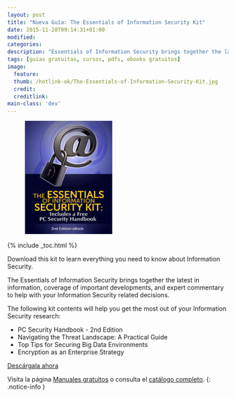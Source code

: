 ```yaml
---
layout: post
title: "Nueva Guía: The Essentials of Information Security Kit"
date: 2015-11-28T09:14:31+01:00
modified:
categories:
description: "Essentials of Information Security brings together the latest in information, coverage of important developments, and expert commentary to help with your Information Security related decisions."
tags: [guias gratuitas, cursos, pdfs, ebooks gratuitos]
image:
  feature:
  thumb: /hotlink-ok/The-Essentials-of-Information-Security-Kit.jpg
  credit:
  creditlink:
main-class: 'dev'
---
```


<figure>
  <img src="/assets/img/hotlink-ok/The-Essentials-of-Information-Security-Kit2.jpg" title="{{ page.title }}" alt="{{ page.title }}" />
</figure>

{% include _toc.html %}

Download this kit to learn everything you need to know about Information Security.

The Essentials of Information Security brings together the latest in information, coverage of important developments, and expert commentary to help with your Information Security related decisions.

The following kit contents will help you get the most out of your Information Security research:

<!--ad-->

- PC Security Handbook - 2nd Edition
- Navigating the Threat Landscape: A Practical Guide
- Top Tips for Securing Big Data Environments
- Encryption as an Enterprise Strategy

<div class="btn-success">
  <a href="http://elbauldelprogramador.tradepub.com/c/pubRD.mpl?sr=oc&_t=oc:&pc=w_bund20" target="_blank">Descárgala ahora</a>
</div>

Visita la página [Manuales gratuitos][2] o consulta el [catálogo completo][3].
{: .notice-info }

[2]: /manuales-gratuitos/
[3]: http://elbauldelprogramador.tradepub.com/category/information-technology/1207/ "Catálogo completo de Guías gratuítas "
